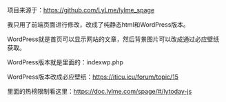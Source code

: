 项目来源于：https://github.com/LyLme/lylme_spage  


我只用了前端页面进行修改，改成了纯静态html和WordPress版本。  

WordPress就是首页可以显示网站的文章，然后背景图片可以改成通过必应壁纸获取。  


WordPress版本就是里面的：indexwp.php  


WordPress版本改成必应壁纸：https://iticu.icu/forum/topic/15  


里面的热榜限制看这里：https://doc.lylme.com/spage/#/lytoday-js

